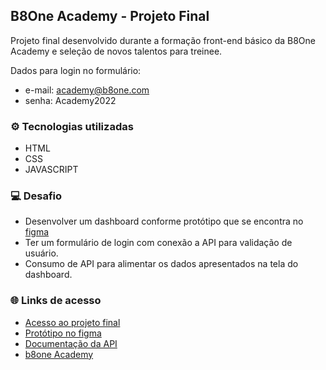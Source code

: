 ## B8One Academy - Projeto Final

Projeto final desenvolvido durante a formação front-end básico da B8One Academy e seleção de novos talentos para treinee.


Dados para login no formulário:
- e-mail: academy@b8one.com 
- senha: Academy2022


### ⚙ Tecnologias utilizadas

* HTML
* CSS
* JAVASCRIPT


### 💻 Desafio

- Desenvolver um dashboard conforme protótipo que se encontra no [figma](https://www.figma.com/file/F4d4sysbY6agIpFk0sHLMr/Prova-Academy---Fase-2?node-id=0%3A1)
- Ter um formulário de login com conexão a API para validação de usuário.
- Consumo de API para alimentar os dados apresentados na tela do dashboard.


### 🌐 Links de acesso

* [Acesso ao projeto final](https://damaresbortolucci.github.io/desafio-final__b8one-Academy/)
* [Protótipo no figma](https://www.figma.com/file/F4d4sysbY6agIpFk0sHLMr/Prova-Academy---Fase-2?node-id=0%3A1)
* [Documentação da API](https://github.com/b8one-academy/dashboard-teste-final)
* [b8one Academy](https://www.b8one.academy/)
